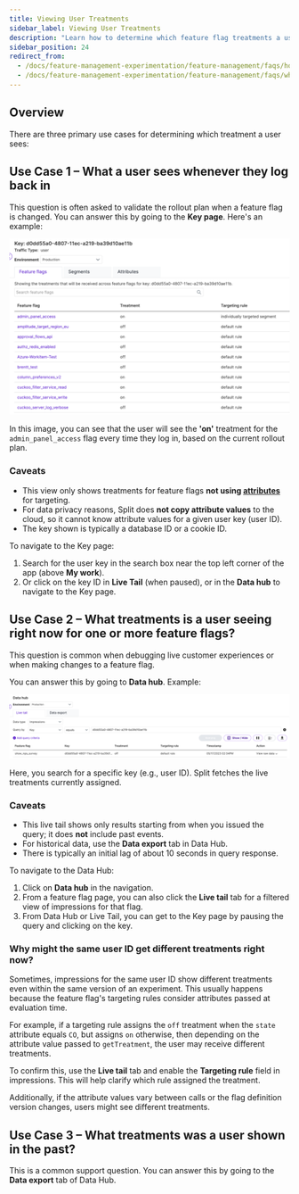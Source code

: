 ```yaml
---
title: Viewing User Treatments
sidebar_label: Viewing User Treatments
description: "Learn how to determine which feature flag treatments a user currently sees, what they will see on subsequent visits, and how to review their past treatment history using the Split dashboard and data tools."
sidebar_position: 24
redirect_from:
  - /docs/feature-management-experimentation/feature-management/faqs/how-can-you-tell-what-treatment-a-user-sees
  - /docs/feature-management-experimentation/feature-management/faqs/why-might-the-same-user-id-get-different-treatments/
---
```


## Overview

There are three primary use cases for determining which treatment a user sees:

## Use Case 1 – What a user sees whenever they log back in

This question is often asked to validate the rollout plan when a feature flag is changed. You can answer this by going to the **Key page**. Here's an example:

![](./static/use-case-1.png)

In this image, you can see that the user will see the **'on'** treatment for the `admin_panel_access` flag every time they log in, based on the current rollout plan.

### Caveats

- This view only shows treatments for feature flags **not using [attributes](/docs/feature-management-experimentation/feature-management/target-with-custom-attributes/)** for targeting.  
- For data privacy reasons, Split does **not copy attribute values** to the cloud, so it cannot know attribute values for a given user key (user ID).  
- The key shown is typically a database ID or a cookie ID.

To navigate to the Key page:

1. Search for the user key in the search box near the top left corner of the app (above **My work**).  
1. Or click on the key ID in **Live Tail** (when paused), or in the **Data hub** to navigate to the Key page.

## Use Case 2 – What treatments is a user seeing right now for one or more feature flags?

This question is common when debugging live customer experiences or when making changes to a feature flag.

You can answer this by going to **Data hub**. Example:

![](./static/use-case-2.png)

Here, you search for a specific key (e.g., user ID). Split fetches the live treatments currently assigned.

### Caveats

- This live tail shows only results starting from when you issued the query; it does **not** include past events.  
- For historical data, use the **Data export** tab in Data Hub.  
- There is typically an initial lag of about 10 seconds in query response.

To navigate to the Data Hub:

1. Click on **Data hub** in the navigation.  
1. From a feature flag page, you can also click the **Live tail** tab for a filtered view of impressions for that flag.  
1. From Data Hub or Live Tail, you can get to the Key page by pausing the query and clicking on the key.

### Why might the same user ID get different treatments right now?

Sometimes, impressions for the same user ID show different treatments even within the same version of an experiment. This usually happens because the feature flag's targeting rules consider attributes passed at evaluation time.

For example, if a targeting rule assigns the `off` treatment when the `state` attribute equals `CO`, but assigns `on` otherwise, then depending on the attribute value passed to `getTreatment`, the user may receive different treatments.

To confirm this, use the **Live tail** tab and enable the **Targeting rule** field in impressions. This will help clarify which rule assigned the treatment.

Additionally, if the attribute values vary between calls or the flag definition version changes, users might see different treatments.

## Use Case 3 – What treatments was a user shown in the past?

This is a common support question. You can answer this by going to the **Data export** tab of Data Hub.

